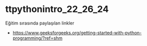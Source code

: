 # ttpythonintro_22_26_24

Eğitim sırasında paylaşılan linkler
* https://www.geeksforgeeks.org/getting-started-with-python-programming/?ref=shm
